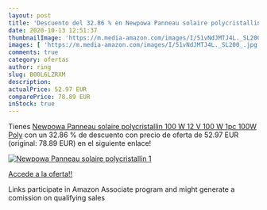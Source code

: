 ```yaml
---
layout: post
title: 'Descuento del 32.86 % en Newpowa Panneau solaire polycristallin 1'
date: 2020-10-13 12:51:37
thumbnailImage: 'https://m.media-amazon.com/images/I/51vNdJMTJ4L._SL200_.jpg'
images: [ 'https://m.media-amazon.com/images/I/51vNdJMTJ4L._SL200_.jpg' ]
comments: true
category: ofertas
author: ring
slug: B00L6LZRXM
description:
actualPrice: 52.97 EUR
comparePrice: 78.89 EUR
inStock: true
---
```


Tienes [Newpowa Panneau solaire polycristallin 100 W 12 V 100 W  1pc 100W Poly](https://www.amazon.fr/dp/B00L6LZRXM/?tag=tolees0d-21) con un 32.86 % de descuento con precio de oferta de 52.97 EUR (original: 78.89 EUR) en el siguiente enlace!

[![Newpowa Panneau solaire polycristallin 1](https://m.media-amazon.com/images/I/51vNdJMTJ4L._SL200_.jpg)](https://www.amazon.fr/dp/B00L6LZRXM/?tag=tolees0d-21)

[Accede a la oferta!!](https://www.amazon.fr/dp/B00L6LZRXM/?tag=tolees0d-21)

Links participate in Amazon Associate program and might generate a comission on qualifying sales


